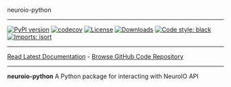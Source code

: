 neuroio-python
_________________

[![PyPI version](https://badge.fury.io/py/neuroio.svg)](http://badge.fury.io/py/neuroio)
[![codecov](https://codecov.io/gh/neuroio/neuroio-python/branch/master/graph/badge.svg)](https://codecov.io/gh/neuroio/neuroio-python)
[![License](https://img.shields.io/github/license/mashape/apistatus.svg)](https://pypi.python.org/pypi/neuroio/)
[![Downloads](https://pepy.tech/badge/neuroio)](https://pepy.tech/project/neuroio)
[![Code style: black](https://img.shields.io/badge/code%20style-black-000000.svg)](https://github.com/psf/black)
[![Imports: isort](https://img.shields.io/badge/%20imports-isort-%231674b1?style=flat&labelColor=ef8336)](https://timothycrosley.github.io/isort/)

_________________

[Read Latest Documentation](https://neuroio.github.io/neuroio-python/) - [Browse GitHub Code Repository](https://github.com/neuroio/neuroio-python/)
_________________

**neuroio-python** A Python package for interacting with NeuroIO API
